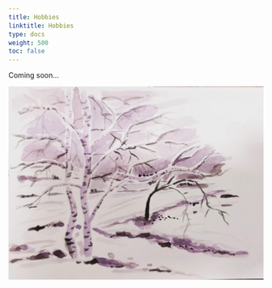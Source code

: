 ```yaml
---
title: Hobbies
linktitle: Hobbies
type: docs
weight: 500
toc: false
---
```


Coming soon...

![](painting.jpg)